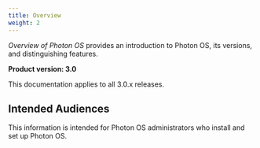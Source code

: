 ```yaml
---
title: Overview
weight: 2
---
```


*Overview of Photon OS* provides an introduction to Photon OS, its versions, and distinguishing features.

**Product version: 3.0**

This documentation applies to all 3.0.x releases.

## Intended Audiences

This information is intended for Photon OS administrators who install and set up Photon OS.

